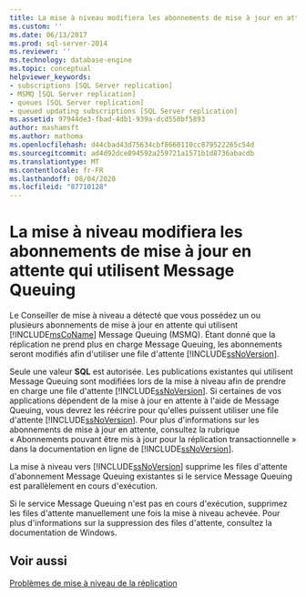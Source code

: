 ```yaml
---
title: La mise à niveau modifiera les abonnements de mise à jour en attente qui utilisent Message Queuing | Microsoft Docs
ms.custom: ''
ms.date: 06/13/2017
ms.prod: sql-server-2014
ms.reviewer: ''
ms.technology: database-engine
ms.topic: conceptual
helpviewer_keywords:
- subscriptions [SQL Server replication]
- MSMQ [SQL Server replication]
- queues [SQL Server replication]
- queued updating subscriptions [SQL Server replication]
ms.assetid: 97944de3-fbad-4db1-939a-dcd550bf5893
author: mashamsft
ms.author: mathoma
ms.openlocfilehash: d44cbad43d75634cbf8660110cc879522265c54d
ms.sourcegitcommit: ad4d92dce894592a259721a1571b1d8736abacdb
ms.translationtype: MT
ms.contentlocale: fr-FR
ms.lasthandoff: 08/04/2020
ms.locfileid: "87710128"
---
```

# <a name="upgrading-will-modify-queued-updating-subscriptions-that-use-message-queuing"></a>La mise à niveau modifiera les abonnements de mise à jour en attente qui utilisent Message Queuing
  Le Conseiller de mise à niveau a détecté que vous possédez un ou plusieurs abonnements de mise à jour en attente qui utilisent [!INCLUDE[msCoName](../../includes/msconame-md.md)] Message Queuing (MSMQ). Étant donné que la réplication ne prend plus en charge Message Queuing, les abonnements seront modifiés afin d'utiliser une file d'attente [!INCLUDE[ssNoVersion](../../includes/ssnoversion-md.md)].  
  
 Seule une valeur **SQL** est autorisée. Les publications existantes qui utilisent Message Queuing sont modifiées lors de la mise à niveau afin de prendre en charge une file d'attente [!INCLUDE[ssNoVersion](../../includes/ssnoversion-md.md)]. Si certaines de vos applications dépendent de la mise à jour en attente à l'aide de Message Queuing, vous devrez les réécrire pour qu'elles puissent utiliser une file d'attente [!INCLUDE[ssNoVersion](../../includes/ssnoversion-md.md)]. Pour plus d'informations sur les abonnements de mise à jour en attente, consultez la rubrique « Abonnements pouvant être mis à jour pour la réplication transactionnelle » dans la documentation en ligne de [!INCLUDE[ssNoVersion](../../includes/ssnoversion-md.md)].  
  
 La mise à niveau vers [!INCLUDE[ssNoVersion](../../includes/ssnoversion-md.md)] supprime les files d'attente d'abonnement Message Queuing existantes si le service Message Queuing est parallèlement en cours d'exécution.  
  
 Si le service Message Queuing n'est pas en cours d'exécution, supprimez les files d'attente manuellement une fois la mise à niveau achevée. Pour plus d'informations sur la suppression des files d'attente, consultez la documentation de Windows.  
  
## <a name="see-also"></a>Voir aussi  
 [Problèmes de mise à niveau de la réplication](../../../2014/sql-server/install/replication-upgrade-issues.md)  
  
  
